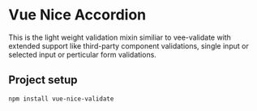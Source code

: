# Vue Nice Accordion
This is the light weight validation mixin similiar to vee-validate with extended support like third-party component validations, single input or selected input or perticular form validations.
## Project setup
```
npm install vue-nice-validate
```
